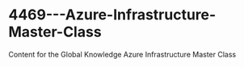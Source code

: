 # 4469---Azure-Infrastructure-Master-Class
Content for the Global Knowledge Azure Infrastructure Master Class
